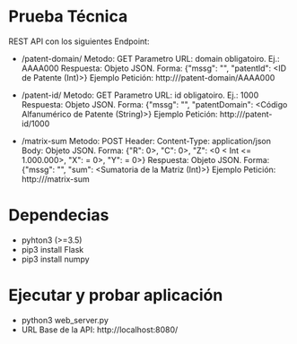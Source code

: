 # Prueba Técnica
REST API con los siguientes Endpoint:
+ /patent-domain/<domain>
  Metodo: GET
  Parametro URL: domain obligatoiro. Ej.: AAAA000
  Respuesta: Objeto JSON. Forma: {"mssg": "<Mensaje>", "patentId": <ID de Patente (Int)>}
  Ejemplo Petición: http://<Host>/patent-domain/AAAA000

+ /patent-id/<id>
  Metodo: GET
  Parametro URL: id obligatoiro. Ej.: 1000
  Respuesta: Objeto JSON. Forma: {"mssg": "<Mensaje>", "patentDomain": <Código Alfanumérico de Patente (String)>}
  Ejemplo Petición: http://<Host>/patent-id/1000
  
+ /matrix-sum
  Metodo: POST
  Header: Content-Type:  application/json
  Body: Objeto JSON. Forma: {"R": <Int > 0>, "C": <Int > 0>, "Z": <0 < Int <= 1.000.000>, "X": <Int >= 0>, "Y": <Int >= 0>}
  Respuesta: Objeto JSON. Forma: {"mssg": "<Mensaje>", "sum": <Sumatoria de la Matriz (Int)>}
  Ejemplo Petición: http://<Host>/matrix-sum

# Dependecias
+ pyhton3 (>=3.5)
+ pip3 install Flask
+ pip3 install numpy

# Ejecutar y probar aplicación
+ python3 web_server.py
+ URL Base de la API: http://localhost:8080/
